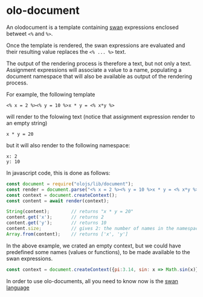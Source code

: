 # olo-document

An olodocument is a template containing [swan](./swan.md) expressions enclosed
betweet `<%` and `%>`.

Once the template is rendered, the swan expressions are evaluated and their
resulting value replaces the `<% ... %>` text.

The output of the rendering process is therefore a text, but not only a text.
Assignment expressions will associate a value to a name, populating a document
namespace that will also be available as output of the rendering process.

For example, the following template

```
<% x = 2 %><% y = 10 %>x * y = <% x*y %>
```

will render to the folowing text (notice that assignment expression render to
an empty string)

```
x * y = 20
```

but it will also render to the following namespace:

```
x: 2
y: 10
```

In javascript code, this is done as follows:

```js
const document = require("olojs/lib/document");
const render = document.parse("<% x = 2 %><% y = 10 %>x * y = <% x*y %>");
const context = document.createContext();
const content = await render(context);

String(content);        // returns "x * y = 20"
content.get('x');       // returns 2
content.get('y');       // returns 10
content.size;           // gives 2: the number of names in the namespace
Array.from(content);    // returns ['x', 'y']
```

In the above example, we crated an empty context, but we could have predefined
some names (values or functions), to be made available to the swan expressions.

```js
const context = document.createContext({pi:3.14, sin: x => Math.sin(x)});
```

In order to use olo-documents, all you need to know now is the [swan language](./swan.md)
